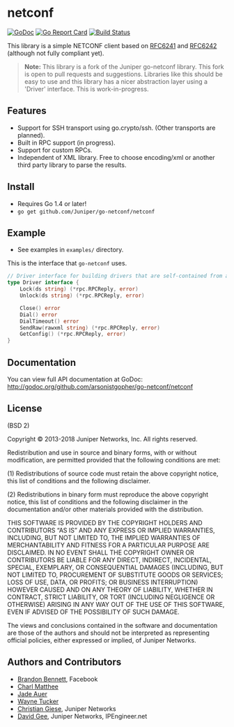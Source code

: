 # netconf

[![GoDoc](https://godoc.org/github.com/arsonistgopher/go-netconf/netconf?status.svg)](https://godoc.org/github.com/arsonistgopher/go-netconf/netconf)
[![Go Report Card](https://goreportcard.com/badge/github.com/arsonistgopher/go-netconf)](https://goreportcard.com/report/github.com/arsonistgopher/go-netconf)
[![Build Status](https://travis-ci.org/arsonistgopher/go-netconf.png)](https://travis-ci.org/arsonistgopher/go-netconf)

This library is a simple NETCONF client based on [RFC6241](http://tools.ietf.org/html/rfc6241) and [RFC6242](http://tools.ietf.org/html/rfc6242) (although not fully compliant yet).

> **Note:** This library is a fork of the Juniper go-netconf library. This fork is open to pull requests and suggestions. Libraries like this should be easy to use and this library has a nicer abstraction layer using a 'Driver' interface. This is work-in-progress.

## Features
* Support for SSH transport using go.crypto/ssh. (Other transports are planned).
* Built in RPC support (in progress).
* Support for custom RPCs.
* Independent of XML library.  Free to choose encoding/xml or another third party library to parse the results.

## Install
* Requires Go 1.4 or later!
* `go get github.com/Juniper/go-netconf/netconf`

## Example
* See examples in `examples/` directory.

This is the interface that `go-netconf` uses.

```go
// Driver interface for building drivers that are self-contained from a user's perspective.
type Driver interface {
	Lock(ds string) (*rpc.RPCReply, error)
	Unlock(ds string) (*rpc.RPCReply, error)

	Close() error
	Dial() error
	DialTimeout() error
	SendRaw(rawxml string) (*rpc.RPCReply, error)
	GetConfig() (*rpc.RPCReply, error)
}
```

## Documentation
You can view full API documentation at GoDoc: http://godoc.org/github.com/arsonistgopher/go-netconf/netconf

## License
(BSD 2)

Copyright © 2013-2018 Juniper Networks, Inc. All rights reserved.

Redistribution and use in source and binary forms, with or without modification, are permitted provided that the following conditions are met:

(1) Redistributions of source code must retain the above copyright notice, this list of conditions and the following disclaimer.

(2) Redistributions in binary form must reproduce the above copyright notice, this list of conditions and the following disclaimer in the documentation and/or other materials provided with the distribution.

THIS SOFTWARE IS PROVIDED BY THE COPYRIGHT HOLDERS AND CONTRIBUTORS “AS IS” AND ANY EXPRESS OR IMPLIED WARRANTIES, INCLUDING, BUT NOT LIMITED TO, THE IMPLIED WARRANTIES OF MERCHANTABILITY AND FITNESS FOR A PARTICULAR PURPOSE ARE DISCLAIMED. IN NO EVENT SHALL THE COPYRIGHT OWNER OR CONTRIBUTORS BE LIABLE FOR ANY DIRECT, INDIRECT, INCIDENTAL, SPECIAL, EXEMPLARY, OR CONSEQUENTIAL DAMAGES (INCLUDING, BUT NOT LIMITED TO, PROCUREMENT OF SUBSTITUTE GOODS OR SERVICES; LOSS OF USE, DATA, OR PROFITS; OR BUSINESS INTERRUPTION) HOWEVER CAUSED AND ON ANY THEORY OF LIABILITY, WHETHER IN CONTRACT, STRICT LIABILITY, OR TORT (INCLUDING NEGLIGENCE OR OTHERWISE) ARISING IN ANY WAY OUT OF THE USE OF THIS SOFTWARE, EVEN IF ADVISED OF THE POSSIBILITY OF SUCH DAMAGE.

The views and conclusions contained in the software and documentation are those of the authors and should not be interpreted as representing official policies, either expressed or implied, of Juniper Networks.

Authors and Contributors
------------------------
* [Brandon Bennett](https://github.com/nemith), Facebook
* [Charl Matthee](https://github.com/charl)
* [Jade Auer](https://github.com/jda)
* [Wayne Tucker](https://github.com/wtucker)
* [Christian Giese](https://github.com/GIC-de), Juniper Networks
* [David Gee](https://github.com/arsonistgopher), Juniper Networks, IPEngineer.net
